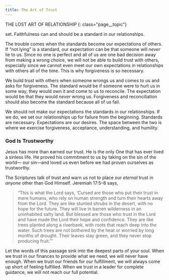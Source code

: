 ```yaml
---
title: The Art of Trust
---
```

THE LOST ART OF RELATIONSHIP
{: class="page__topic"}

set. Faithfulness can and should be a standard in our relationships.

The trouble comes when the standards become our expectations of others.
If “not lying” is a standard, our expectation can be that someone will _never_
lie to us. Since no one is perfect and all of us are one bad decision away from
making a wrong choice, we will not be able to build trust with others, especially
since we cannot even meet our own expectations in relationships with others all
of the time. This is why forgiveness is so necessary.

We build trust with others when someone wrongs us and comes to us and
asks for forgiveness. The standard would be if someone were to hurt us in some
way, they would own it and come to us to reconcile. The expectation would
be that they would _never_ wrong us. Forgiveness and reconciliation should also
become the standard because all of us fail.

We should not make our expectations the standards in our relationships.
If we do, we set our relationships up for failure from the beginning. Standards
are necessary. Expectations are our desires. The space between the two is where
we exercise forgiveness, acceptance, understanding, and humility.

### God Is Trustworthy

Jesus has more than earned our trust. He is the only One that has ever lived
a sinless life. He proved his commitment to us by taking on the sin of the world—
our sin—and loved us even before we had proven ourselves as trustworthy.

The Scriptures talk of trust and warn us not to place our _eternal_ trust in
_anyone_ other than God Himself. Jeremiah 17:5–8 says,

> “This is what the Lord says, ‘Cursed are those who put their
> trust in mere humans, who rely on human strength and turn
> their hearts away from the Lord. They are like stunted shrubs in
> the desert, with no hope for the future. They will live in barren
> wilderness in an uninhabited salty land. But blessed are those
> who trust in the Lord and have made the Lord their hope and
> confidence. They are like trees planted along a riverbank, with
> roots that reach deep into the water. Such trees are not bothered
> by the heat or worried by long months of drought. Their leaves
> stay green, and they never stop producing fruit.’”

Let the words of this passage sink into the deepest parts of your soul.
When we trust in our finances to provide what we need, we will never have
enough. When we trust our friends for our fulfillment, we will always come up
short of feeling fulfilled. When we trust in a leader for complete guidance, we
will not reach our full potential.